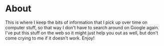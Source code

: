 # About
This is where I keep the bits of information that I pick up over time
on computer stuff, so that way I don't have to search around on Google
again. I've put this stuff on the web so it might just help you out as
well, but don't come crying to me if it doesn't work. Enjoy!

